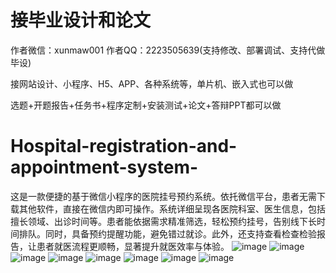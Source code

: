 # 接毕业设计和论文
作者微信：xunmaw001  作者QQ：2223505639(支持修改、部署调试、支持代做毕设)

接网站设计、小程序、H5、APP、各种系统等，单片机、嵌入式也可以做

选题+开题报告+任务书+程序定制+安装测试+论文+答辩PPT都可以做
# Hospital-registration-and-appointment-system-
这是一款便捷的基于微信小程序的医院挂号预约系统。依托微信平台，患者无需下载其他软件，直接在微信内即可操作。系统详细呈现各医院科室、医生信息，包括擅长领域、出诊时间等。患者能依据需求精准筛选，轻松预约挂号，告别线下长时间排队。同时，具备预约提醒功能，避免错过就诊。此外，还支持查看检查检验报告，让患者就医流程更顺畅，显著提升就医效率与体验。 
![image](https://github.com/user-attachments/assets/4d723df0-60ac-4309-af1a-acbec0c3728e)
![image](https://github.com/user-attachments/assets/fea339af-4e5d-4e4a-9393-1c5cbe7f335f)
![image](https://github.com/user-attachments/assets/f95d6952-7566-4ce8-9956-76c7e73a42c7)
![image](https://github.com/user-attachments/assets/6081e95f-72bf-493b-981e-001b8eaea9d0)
![image](https://github.com/user-attachments/assets/2f5c7785-f0aa-44c8-b0cc-5154126dcdfb)
![image](https://github.com/user-attachments/assets/7294bde8-cd9d-4361-8e7b-5e019b305269)
![image](https://github.com/user-attachments/assets/20cd4889-c6c0-4db9-910b-d0db5e3c264f)
![image](https://github.com/user-attachments/assets/c570c85b-ca60-4571-98da-cb43e1ad1890)
